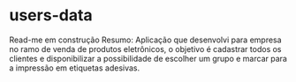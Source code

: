 # users-data
Read-me em construção
Resumo: Aplicação que desenvolvi para empresa no ramo de venda de produtos eletrônicos, o objetivo é cadastrar todos os clientes e disponibilizar a possibilidade de escolher um grupo e marcar para a impressão em etiquetas adesivas. 
